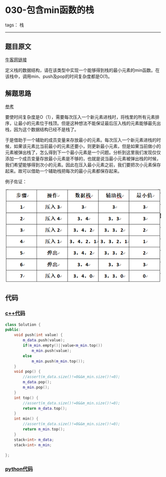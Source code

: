 # 030-包含min函数的栈

tags： 栈

---

## 题目原文

[牛客网链接](https://www.nowcoder.com/practice/4c776177d2c04c2494f2555c9fcc1e49?tpId=13&tqId=11173&tPage=1&rp=1&ru=%2Fta%2Fcoding-interviews&qru=%2Fta%2Fcoding-interviews%2Fquestion-ranking)

定义栈的数据结构，请在该类型中实现一个能够得到栈的最小元素的min函数。在该栈中，调用min、push及pop的时间复杂度都是O(*1*)。

## 解题思路

[参考](https://blog.csdn.net/u013132035/article/details/80603691)

要使时间复杂度是O（1），需要每次压入一个新元素进栈时，将栈里的所有元素排序，让最小的元素位于栈顶。但是这种想法不能保证最后压入栈的元素能够最先出栈，因为这个数据结构已经不是栈了。

于是借助于一个辅助的成员变量来存放最小的元素。每次压入一个新元素进栈的时候，如果该元素比当前最小的元素还要小，则更新最小元素，但是如果当前做小的元素被弹出栈了，怎么得到下一个最小元素是一个问题。分析到这里我们发现仅仅添加一个成员变量存放最小元素是不够的，也就是说当最小元素被弹出栈的时候，我们希望能够得到次小的元素。因此在压入最小元素之前，我们要把次小元素保存起来。故可以借助一个辅助栈把每次的最小元素都保存起来。

例子佐证：

![img](img/readme.assets/20180607090555318)

## 代码

### [c++代码](./src/cpp/030-包含min函数的栈.cpp)

```c++
class Solution {
public:
    void push(int value) {
        m_data.push(value);
        if(m_min.empty()||value<m_min.top())
            m_min.push(value);
        else
            m_min.push(m_min.top());
    }
    void pop() {
        //assert(m_data.size()!=0&&m_min.size()!=0);
        m_data.pop();
        m_min.pop();
    }
    int top() {
        //assert(m_data.size()!=0&&m_min.size()!=0);
        return m_data.top();
    }
    int min() {
        //assert(m_data.size()!=0&&m_min.size()!=0);
        return m_min.top();
    }
    stack<int> m_data;
    stack<int> m_min;
    
};
```

### [python代码](./src/python/030-包含min函数的栈.py)

```python

```
